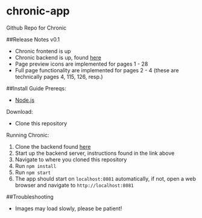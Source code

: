 # chronic-app
Github Repo for Chronic

##Release Notes
v0.1
* Chronic frontend is up
* Chronic backend is up, found [here](https://github.com/Hellblazer1804/chronic_backend_improvised) 
* Page preview icons are implemented for pages 1 - 28
* Full page functionality are implemented for pages 2 - 4 (these are technically pages 4, 115, 126, resp.)

##Install Guide
Prereqs:
* [Node.js](https://nodejs.org/en/download/)

Download:
* Clone this repository

Running Chronic:
1. Clone the backend found [here](https://github.com/Hellblazer1804/chronic_backend_improvised)
2. Start up the backend server, instructions found in the link above
3. Navigate to where you cloned this repository
4. Run `npm install`
5. Run `npm start`
6. The app should start on `localhost:8081` automatically, if not, open a web browser and navigate to `http://localhost:8081`

##Troubleshooting
* Images may load slowly, please be patient! 



